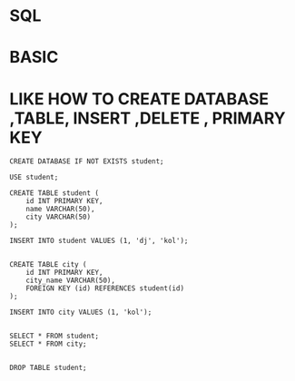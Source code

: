 # SQL


# BASIC

# LIKE HOW TO CREATE DATABASE ,TABLE, INSERT ,DELETE , PRIMARY KEY 

```
CREATE DATABASE IF NOT EXISTS student;

USE student;

CREATE TABLE student (
    id INT PRIMARY KEY,
    name VARCHAR(50),
    city VARCHAR(50)
);

INSERT INTO student VALUES (1, 'dj', 'kol');


CREATE TABLE city (
    id INT PRIMARY KEY,
    city_name VARCHAR(50),
    FOREIGN KEY (id) REFERENCES student(id)
);

INSERT INTO city VALUES (1, 'kol');


SELECT * FROM student;
SELECT * FROM city;


DROP TABLE student;
```